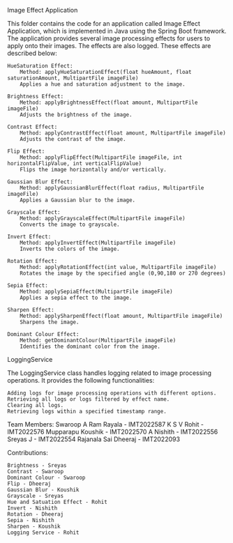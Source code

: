 Image Effect Application

This folder contains the code for an application called Image Effect 
Application, which is implemented in Java using the Spring Boot framework.
The application provides several image processing effects for users to apply
onto their images. The effects are also logged. These effects are described 
below:

    HueSaturation Effect:
        Method: applyHueSaturationEffect(float hueAmount, float saturationAmount, MultipartFile imageFile)
        Applies a hue and saturation adjustment to the image.

    Brightness Effect:
        Method: applyBrightnessEffect(float amount, MultipartFile imageFile)
        Adjusts the brightness of the image.

    Contrast Effect:
        Method: applyContrastEffect(float amount, MultipartFile imageFile)
        Adjusts the contrast of the image.

    Flip Effect:
        Method: applyFlipEffect(MultipartFile imageFile, int horizontalFlipValue, int verticalFlipValue)
        Flips the image horizontally and/or vertically.

    Gaussian Blur Effect:
        Method: applyGaussianBlurEffect(float radius, MultipartFile imageFile)
        Applies a Gaussian blur to the image.

    Grayscale Effect:
        Method: applyGrayscaleEffect(MultipartFile imageFile)
        Converts the image to grayscale.

    Invert Effect:
        Method: applyInvertEffect(MultipartFile imageFile)
        Inverts the colors of the image.

    Rotation Effect:
        Method: applyRotationEffect(int value, MultipartFile imageFile)
        Rotates the image by the specified angle (0,90,180 or 270 degrees)

    Sepia Effect:
        Method: applySepiaEffect(MultipartFile imageFile)
        Applies a sepia effect to the image.

    Sharpen Effect:
        Method: applySharpenEffect(float amount, MultipartFile imageFile)
        Sharpens the image.

    Dominant Colour Effect:
        Method: getDominantColour(MultipartFile imageFile)
        Identifies the dominant color from the image.

LoggingService

The LoggingService class handles logging related to image processing 
operations. It provides the following functionalities:

    Adding logs for image processing operations with different options.
    Retrieving all logs or logs filtered by effect name.
    Clearing all logs.
    Retrieving logs within a specified timestamp range.

Team Members:
    Swaroop A Ram Rayala - IMT2022587
    K S V Rohit - IMT2022576
    Mupparapu Koushik - IMT2022570
    A Nishith - IMT2022556
    Sreyas J - IMT2022554
    Rajanala Sai Dheeraj - IMT2022093
    
    

Contributions:

    Brightness - Sreyas
    Contrast - Swaroop
    Dominant Colour - Swaroop
    Flip - Dheeraj
    Gaussian Blur - Koushik
    Grayscale - Sreyas
    Hue and Satuation Effect - Rohit
    Invert - Nishith
    Rotation - Dheeraj
    Sepia - Nishith
    Sharpen - Koushik
    Logging Service - Rohit